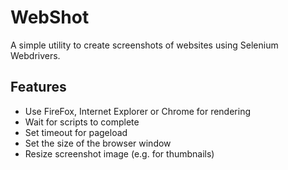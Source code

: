﻿# WebShot

A simple utility to create screenshots of websites using Selenium Webdrivers.

## Features

- Use FireFox, Internet Explorer or Chrome for rendering
- Wait for scripts to complete
- Set timeout for pageload
- Set the size of the browser window
- Resize screenshot image (e.g. for thumbnails)

